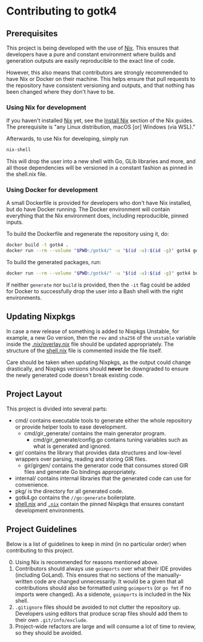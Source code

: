 # Contributing to gotk4

## Prerequisites

This project is being developed with the use of [Nix][nix]. This ensures that
developers have a pure and constant environment where builds and generation
outputs are easily reproducible to the exact line of code.

[nix]: https://nixos.org/guides/how-nix-works.html

However, this also means that contributors are strongly recommended to have Nix
or Docker on their machine. This helps ensure that pull requests to the
repository have consistent versioning and outputs, and that nothing has been
changed where they don't have to be.

### Using Nix for development

If you haven't installed [Nix][nix] yet, see the [Install Nix][install-nix]
section of the Nix guides. The prerequisite is "any Linux distribution, macOS
[or] Windows (via WSL)."

[install-nix]: https://nixos.org/guides/install-nix.html

Afterwards, to use Nix for developing, simply run

```sh
nix-shell
```

This will drop the user into a new shell with Go, GLib libraries and more, and
all those dependencies will be versioned in a constant fashion as pinned in the
shell.nix file.

### Using Docker for development

A small Dockerfile is provided for developers who don't have Nix installed, but
do have Docker running. The Docker environment will contain everything that the
Nix environment does, including reproducible, pinned inputs.

To build the Dockerfile and regenerate the repository using it, do:

```sh
docker build -t gotk4 .
docker run --rm --volume "$PWD:/gotk4/" -u "$(id -u):$(id -g)" gotk4 generate
```

To build the generated packages, run:

```sh
docker run --rm --volume "$PWD:/gotk4/" -u "$(id -u):$(id -g)" gotk4 build
```

If neither `generate` nor `build` is provided, then the `-it` flag could be
added for Docker to successfully drop the user into a Bash shell with the right
environments.

## Updating Nixpkgs

In case a new release of something is added to Nixpkgs Unstable, for example, a
new Go version, then the `rev` and `sha256` of the `unstable` variable inside
the [.nix/overlay.nix][shell.nix] file should be updated appropriately. The structure
of the [shell.nix][shell.nix] file is commented inside the file itself.

Care should be taken when updating Nixpkgs, as the output could change
drastically, and Nixpkgs versions should **never** be downgraded to ensure the
newly generated code doesn't break existing code.

## Project Layout

This project is divided into several parts:

- cmd/ contains executable tools to generate either the whole repository or
  provide helper tools to ease development.
  - cmd/gir_generate/ contains the main generator program.
    - cmd/gir_generate/config.go contains tuning variables such as what is
	  generated and ignored.
- gir/ contains the library that provides data structures and low-level wrappers
  over parsing, reading and storing GIR files.
    - gir/girgen/ contains the generator code that consumes stored GIR files and
	  generate Go bindings appropriately.
- internal/ contains internal libraries that the generated code can use for
  convenience.
- pkg/ is the directory for all generated code.
- gotk4.go contains the `//go:generate` boilerplate.
- [shell.nix][shell.nix] and [`.nix`][dot-nix] contain the pinned Nixpkgs that
  ensures constant development environments.

[shell.nix]: https://github.com/diamondburned/gotk4/blob/4/shell.nix
[dot-nix]: https://github.com/diamondburned/gotk4/tree/4/.nix/

## Project Guidelines

Below is a list of guidelines to keep in mind (in no particular order) when
contributing to this project.

0. Using Nix is recommended for reasons mentioned above.
1. Contributors should always use `goimports` over what their IDE provides
   (including GoLand). This ensures that no sections of the manually-written
   code are changed unnecessarily. It would be a given that all contributions
   should also be formatted using `goimports` (or `go fmt` if no imports were
   changed). As a sidenote, `goimports` is included in the Nix shell.
2. `.gitignore` files should be avoided to not clutter the repository up.
   Developers using editors that produce scrap files should add them to
   their own `.git/info/exclude`.
3. Project-wide refactors are large and will consume a lot of time to review, so
   they should be avoided.
